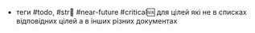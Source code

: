 - теги #todo, #str🔭 #near-future #critical🆘 для цілей які не в списках відповідних цілей а в інших різних документах 